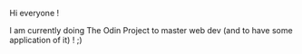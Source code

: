 Hi everyone !

I am currently doing The Odin Project to master web dev (and to have some application of it) ! ;)